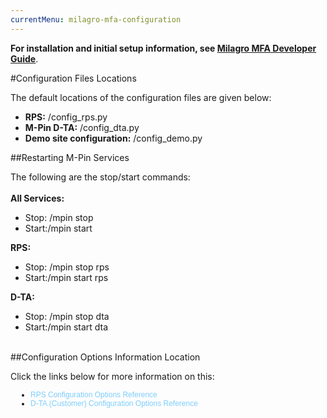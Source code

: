 ```yaml
---
currentMenu: milagro-mfa-configuration
---
```


**For installation and initial setup information, see <a href="../getting-started/milagro-mfa-developer-guide.html">Milagro MFA Developer Guide</a>**.

#Configuration Files Locations

The default locations of the configuration files are given below:

- **RPS:** <installation-folder>/config_rps.py
- **M-Pin D-TA:** <installation-folder>/config_dta.py
- **Demo site configuration:** <installation-folder>/config_demo.py

##Restarting M-Pin Services

The following are the&nbsp;stop/start commands:
</br></br>
**All Services:**
- Stop: <installation-folder>/mpin stop
- Start:<installation-folder>/mpin start

**RPS:**
- Stop: <installation-folder>/mpin stop rps
- Start:<installation-folder>/mpin start rps

**D-TA:**
- Stop: <installation-folder>/mpin stop dta
- Start:<installation-folder>/mpin start dta
</br></br>

##Configuration Options Information Location

Click the links below for more information on this:

<ul style="margin: 5px 0px 0px 20px; padding: 0px 0px 0px 12px; font-family: Verdana, Arial, Helvetica, sans-serif; font-size: 12px;">
	<li><a href="../configuration/milagro-mfa-rps-configuration.html" style="text-decoration: none; color: rgb(126, 206, 253); transition-duration: 0.3s;">RPS Configuration Options Reference</a></li>
	<li><a href="../configuration/milagro-mfa-d-ta-configuration.html" style="text-decoration: none; color: rgb(126, 206, 253); transition-duration: 0.3s;">D-TA (Customer) Configuration Options Reference</a></li>
</ul>
